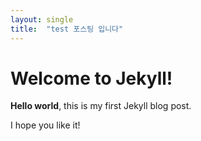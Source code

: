 ```yaml
---
layout: single
title:  "test 포스팅 입니다"
---
```


# Welcome to Jekyll!

**Hello world**, this is my first Jekyll blog post.

I hope you like it!
